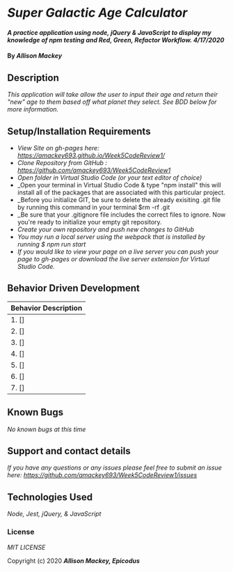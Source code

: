 # _Super Galactic Age Calculator_

#### _A practice application using node, jQuery & JavaScript to display my knowledge of npm testing and Red, Green, Refactor Workflow. 4/17/2020_

#### By _**Allison Mackey**_

## Description

_This application will take allow the user to input their age and return their "new" age to them based off what planet they select. See BDD below for more information._ 

## Setup/Installation Requirements

* _View Site on gh-pages here: https://amackey693.github.io/Week5CodeReview1/_
* _Clone Repository from GitHub : https://github.com/amackey693/Week5CodeReview1_
* _Open folder in Virtual Studio Code (or your text editor of choice)_
* _Open your terminal in Virtual Studio Code & type "npm install" this will install all of the packages that are associated with this particular project. 
* _Before you initialize GIT, be sure to delete the already exisiting .git file by running this command in your terminal $rm -rf .git 
* _Be sure that your .gitignore file includes the correct files to ignore. Now you're ready to initialize your empty git repository. 
* _Create your own repository and push new changes to GitHub_
* _You may run a local server using the webpack that is installed by running $ npm run start_
* _If you would like to view your page on a live server you can push your page to gh-pages or download the live server extension for Virtual Studio Code._


## Behavior Driven Development 


|   Behavior Description        |  
|-------------------------------|
| 1. []|
| 2. []|
| 3. []|
| 4. []|
| 5. []|
| 6. []|
| 7. []|

## Known Bugs

_No known bugs at this time_

## Support and contact details

_If you have any questions or any issues please feel free to submit an issue here: https://github.com/amackey693/Week5CodeReview1/issues_

## Technologies Used

_Node, Jest, jQuery, & JavaScript_
<!-- (add HTML, BootStrap & CSS if I end up using them) -->

### License
*MIT LICENSE*

Copyright (c) 2020 **_Allison Mackey, Epicodus_**
